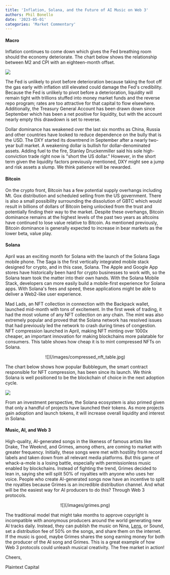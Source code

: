```yaml
---
title: 'Inflation, Solana, and the Future of AI Music on Web 3'
authors: Phil Bonello
date: '2023-05-01'
categories: 'Market Commentary'
---
```

#### Macro

Inflation continues to come down which gives the Fed breathing room should the economy deteriorate. The chart below shows the relationship between M2 and CPI with an eighteen-month offset.

![](/images/cpi_m2_lag.png)

The Fed is unlikely to pivot before deterioration because taking the foot off the gas early with inflation still elevated could damage the Fed's credibility. Because the Fed is unlikely to pivot before a deterioration, liquidity will remain tight with trillions stuffed into money market funds and the reverse repo program; rates are too attractive for that capital to flow elsewhere. Additionally, the Treasury General Account has been drawn down since September which has been a net positive for liquidity, but with the account nearly empty this drawdown is set to reverse.

Dollar dominance has weakened over the last six months as China, Russia and other countries have looked to reduce dependence on the bully that is the USD. The DXY started its downtrend in September after a nearly two-year bull market. A weakening dollar is bullish for dollar-denominated assets. Adding fuel to the fire, Stanley Druckenmiller said his sole high-conviction trade right now is "short the US dollar." However, in the short term given the liquidity factors previously mentioned, DXY might see a jump and risk assets a slump. We think patience will be rewarded.

#### Bitcoin

On the crypto front, Bitcoin has a few potential supply overhangs including Mt. Gox distribution and scheduled selling from the US government. There is also a small possibility surrounding the dissolution of GBTC which would result in billions of dollars of Bitcoin being unlocked from the trust and potentially finding their way to the market. Despite these overhangs, Bitcoin dominance remains at the highest levels of the past two years as altcoins have continued to lose value relative to Bitcoin. As mentioned previously, Bitcoin dominance is generally expected to increase in bear markets as the lower beta, value play.

#### Solana

April was an exciting month for Solana with the launch of the Solana Saga mobile phone. The Saga is the first vertically integrated mobile stack designed for crypto, and in this case, Solana. The Apple and Google App stores have historically been hard for crypto businesses to work with, so the Solana team took the matter into their own hands. With the Solana Mobile Stack, developers can more easily build a mobile-first experience for Solana apps. With Solana's fees and speed, these applications might be able to deliver a Web2-like user experience.

Mad Lads, an NFT collection in connection with the Backpack wallet, launched mid-month with tons of excitement. In the first week of trading, it had the most volume of any NFT collection on any chain. The mint was also extremely popular and proved that the Solana network has resolved issues that had previously led the network to crash during times of congestion. NFT compression launched in April, making NFT minting over 1000x cheaper, an important innovation for making blockchains more palatable for consumers. This table shows how cheap it is to mint compressed NFTs on Solana.

<div style="text-align: center">![](/images/compressed_nft_table.jpg)</div>

The chart below shows how popular Bubblegum, the smart contract responsible for NFT compression, has been since its launch. We think Solana is well positioned to be the blockchain of choice in the next adoption cycle.

![](/images/bubblegum%20chart.png)

From an investment perspective, the Solana ecosystem is also primed given that only a handful of projects have launched their tokens. As more projects gain adoption and launch tokens, it will increase overall liquidity and interest in Solana.

#### Music, AI, and Web 3

High-quality, AI-generated songs in the likeness of famous artists like Drake, The Weeknd, and Grimes, among others, are coming to market with greater frequency. Initially, these songs were met with hostility from record labels and taken down from all relevant media platforms. But this game of whack-a-mole is a losing battle, especially with permissionless music enabled by blockchains. Instead of fighting the trend, Grimes decided to lean in, saying she will split 50% of royalties with anyone who uses her voice. People who create AI-generated songs now have an incentive to split the royalties because Grimes is an incredible distribution channel. And what will be the easiest way for AI producers to do this? Through Web 3 protocols. 

<div style="text-align: center">![](/images/grimes.png)</div>

The traditional model that might take months to approve copyright is incompatible with anonymous producers around the world generating new AI tracks daily. Instead, they can publish the music on Nina, [Lens](https://twitter.com/sweetman_eth/status/1653175985506856962?s=46), or Sound, set a distribution fee of 50% on the songs, and share them on the internet. If the music is good, maybe Grimes shares the song earning money for both the producer of the AI song and Grimes. This is a great example of how Web 3 protocols could unleash musical creativity. The free market in action!



Cheers,

Plaintext Capital
